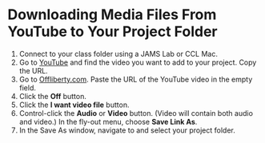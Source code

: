 # Downloading Media Files From YouTube to Your Project Folder

1. Connect to your class folder using a JAMS Lab or CCL Mac.
2. Go to [YouTube](https://www.youtube.com/) and find the video you want to add to your project. Copy the URL.
3. Go to [Offliberty.com](http://offliberty.com/). Paste the URL of the YouTube video in the empty field. 
4. Click the **Off** button. 
5. Click the **I want video file** button.
6. Control-click the **Audio** or **Video** button. \(Video will contain both audio and video.\) In the fly-out menu, choose **Save Link As**. 
7. In the Save As window, navigate to and select your project folder.
